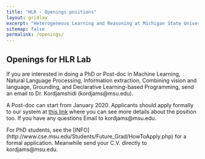 ```yaml
---
title: "HLR - Openings positions"
layout: gridlay
excerpt: "Heterogeneous Learning and Reasoning at Michigan State University."
sitemap: false
permalink: /openings/
---
```



## Openings for HLR Lab

<p>If you are interested in doing a PhD or Post-doc in Machine Learning, Natural Language Processing, Information extraction, Combining vision and language, Grounding, and Declarative Learning-based Programming, send an email to Dr. Kordjamshidi (kordjams@msu.edu).</p>

<P> A Post-doc can start from January 2020. Applicants should apply formally to our system  at <a href="https://careers.msu.edu/en-us/job/502850/research-associatefixed-term">this link</a> where you can see more details about the position too. If you have any questions Email to kordjams@msu.edu. </P>

<p> For PhD students, see the [INFO](http://www.cse.msu.edu/Students/Future_Grad/HowToApply.php) for a formal application. Meanwhile send your C.V. directly to kordjams@msu.edu.</p>
<!--- <ul class="list-group">
<li class="list-group-item">First item</li>
<li class="list-group-item">Second item</li>
<li class="list-group-item">Third item</li>
</ul>) --->

